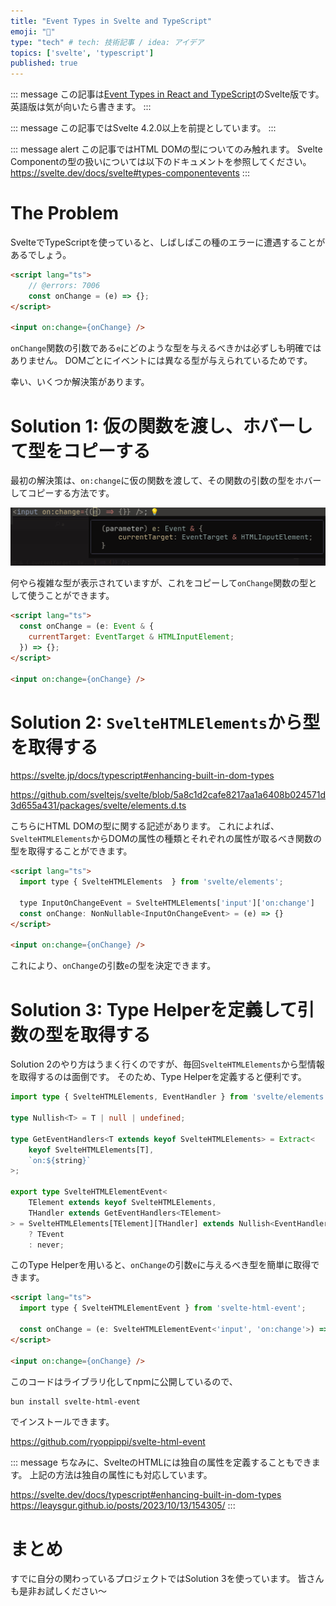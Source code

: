 ```yaml
---
title: "Event Types in Svelte and TypeScript"
emoji: "🎫"
type: "tech" # tech: 技術記事 / idea: アイデア
topics: ['svelte', 'typescript']
published: true
---
```


::: message
この記事は[Event Types in React and TypeScript]( https://www.totaltypescript.com/event-types-in-react-and-typescript )のSvelte版です。
英語版は気が向いたら書きます。
:::

::: message
この記事ではSvelte 4.2.0以上を前提としています。
:::

::: message alert
この記事ではHTML DOMの型についてのみ触れます。
Svelte Componentの型の扱いについては以下のドキュメントを参照してください。
https://svelte.dev/docs/svelte#types-componentevents
:::

# The Problem

SvelteでTypeScriptを使っていると、しばしばこの種のエラーに遭遇することがあるでしょう。

```html
<script lang="ts">
    // @errors: 7006
    const onChange = (e) => {};
</script>

<input on:change={onChange} />
```

`onChange`関数の引数である`e`にどのような型を与えるべきかは必ずしも明確ではありません。
DOMごとにイベントには異なる型が与えられているためです。

幸い、いくつか解決策があります。

# Solution 1: 仮の関数を渡し、ホバーして型をコピーする

最初の解決策は、`on:change`に仮の関数を渡して、その関数の引数の型をホバーしてコピーする方法です。

![on:change hover](/images/380a0e4953bcaa/0.png)

何やら複雑な型が表示されていますが、これをコピーして`onChange`関数の型として使うことができます。

```html
<script lang="ts">
  const onChange = (e: Event & {
    currentTarget: EventTarget & HTMLInputElement;
  }) => {};
</script>

<input on:change={onChange} />
```

# Solution 2: `SvelteHTMLElements`から型を取得する

https://svelte.jp/docs/typescript#enhancing-built-in-dom-types

https://github.com/sveltejs/svelte/blob/5a8c1d2cafe8217aa1a6408b024571d3d655a431/packages/svelte/elements.d.ts

こちらにHTML DOMの型に関する記述があります。
これによれば、`SvelteHTMLElements`からDOMの属性の種類とそれぞれの属性が取るべき関数の型を取得することができます。

```html
<script lang="ts">
  import type { SvelteHTMLElements  } from 'svelte/elements';

  type InputOnChangeEvent = SvelteHTMLElements['input']['on:change']
  const onChange: NonNullable<InputOnChangeEvent> = (e) => {} 
</script>

<input on:change={onChange} />
```

これにより、`onChange`の引数`e`の型を決定できます。

# Solution 3: Type Helperを定義して引数の型を取得する

Solution 2のやり方はうまく行くのですが、毎回`SvelteHTMLElements`から型情報を取得するのは面倒です。
そのため、Type Helperを定義すると便利です。

```ts
import type { SvelteHTMLElements, EventHandler } from 'svelte/elements';

type Nullish<T> = T | null | undefined;

type GetEventHandlers<T extends keyof SvelteHTMLElements> = Extract<
	keyof SvelteHTMLElements[T],
	`on:${string}`
>;

export type SvelteHTMLElementEvent<
	TElement extends keyof SvelteHTMLElements,
	THandler extends GetEventHandlers<TElement>
> = SvelteHTMLElements[TElement][THandler] extends Nullish<EventHandler<infer TEvent, infer _>>
	? TEvent
	: never;
```

このType Helperを用いると、`onChange`の引数`e`に与えるべき型を簡単に取得できます。

```html
<script lang="ts">
  import type { SvelteHTMLElementEvent } from 'svelte-html-event';

  const onChange = (e: SvelteHTMLElementEvent<'input', 'on:change'>) => {}
</script>

<input on:change={onChange} />
```

このコードはライブラリ化してnpmに公開しているので、
```sh
bun install svelte-html-event
```
でインストールできます。

https://github.com/ryoppippi/svelte-html-event

::: message
ちなみに、SvelteのHTMLには独自の属性を定義することもできます。
上記の方法は独自の属性にも対応しています。

https://svelte.dev/docs/typescript#enhancing-built-in-dom-types
https://leaysgur.github.io/posts/2023/10/13/154305/
:::

# まとめ
すでに自分の関わっているプロジェクトではSolution 3を使っています。
皆さんも是非お試しください〜
